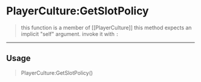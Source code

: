# PlayerCulture:GetSlotPolicy
> this function is a member of [[PlayerCulture]]
> this method expects an implicit "self" argument. invoke it with `:`
-----
## Usage
> PlayerCulture:GetSlotPolicy()
